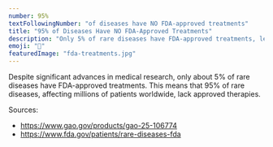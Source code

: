 ```yaml
---
number: 95%
textFollowingNumber: "of diseases have NO FDA-approved treatments"
title: "95% of Diseases Have NO FDA-Approved Treatments"
description: "Only 5% of rare diseases have FDA-approved treatments, leaving millions without effective therapies"
emoji: "💊"
featuredImage: "fda-treatments.jpg"
---
```


Despite significant advances in medical research, only about 5% of rare diseases have FDA-approved treatments. This means that 95% of rare diseases, affecting millions of patients worldwide, lack approved therapies.

Sources:
- https://www.gao.gov/products/gao-25-106774
- https://www.fda.gov/patients/rare-diseases-fda
